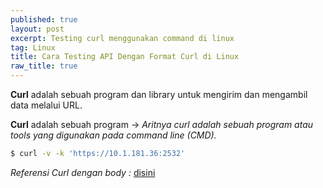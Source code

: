 ```yaml
---
published: true
layout: post
excerpt: Testing curl menggunakan command di linux
tag: Linux
title: Cara Testing API Dengan Format Curl di Linux
raw_title: true
---
```

**Curl** adalah sebuah program dan library untuk mengirim dan mengambil data melalui URL.

**Curl** adalah sebuah program -> *Aritnya curl adalah sebuah program atau tools yang digunakan pada command line (CMD).*

```sh
$ curl -v -k 'https://10.1.181.36:2532'
```
*Referensi Curl dengan body :* <a href="https://curlbuilder.com/" 				
     title="openssl">disini</a>
